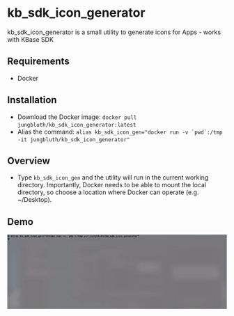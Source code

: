 # kb_sdk_icon_generator
kb_sdk_icon_generator is a small utility to generate icons for Apps - works with KBase SDK

## Requirements
* Docker

## Installation
* Download the Docker image: ```docker pull jungbluth/kb_sdk_icon_generator:latest```
* Alias the command: ```alias kb_sdk_icon_gen="docker run -v `pwd`:/tmp -it jungbluth/kb_sdk_icon_generator"```

## Overview
* Type ```kb_sdk_icon_gen``` and the utility will run in the current working directory. Importantly, Docker needs to be able to mount the local directory, so choose a location where Docker can operate (e.g. ~/Desktop).


## Demo
<img align="center" src="https://github.com/jungbluth/kb_sdk_icon_generator/blob/master/DEMO__kb_sdk_icon_generator.gif" width="800"/>
